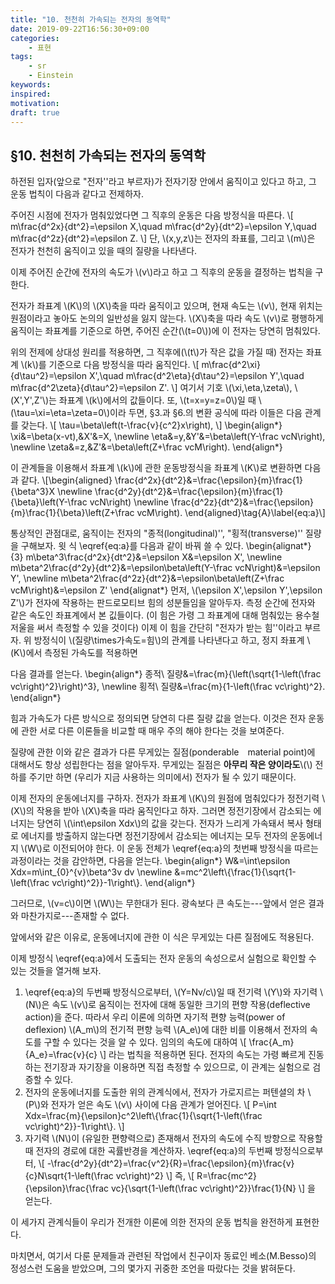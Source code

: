 ```yaml
---
title: "10. 천천히 가속되는 전자의 동역학"
date: 2019-09-22T16:56:30+09:00
categories:
    - 표현
tags:
    - sr
    - Einstein
keywords:
inspired:
motivation:
draft: true
---
```



## &sect;10. 천천히 가속되는 전자의 동역학



하전된 입자(앞으로 "전자''라고 부르자)가 전자기장 안에서 움직이고 있다고 하고, 그 운동 법칙이 다음과 같다고 전제하자.

주어진 시점에 전자가 멈춰있었다면 그 직후의 운동은 다음 방정식을 따른다.
\\[
m\frac{d^2x}{dt^2}=\epsilon X,\quad
m\frac{d^2y}{dt^2}=\epsilon Y,\quad
m\frac{d^2z}{dt^2}=\epsilon Z.
\\]
단, \\(x,y,z\\)는 전자의 좌표를, 그리고 \\(m\\)은 전자가 천천히 움직이고 있을 때의 질량을 나타낸다.

이제 주어진 순간에 전자의 속도가 \\(v\\)라고 하고
그 직후의 운동을 결정하는 법칙을 구한다.

전자가 좌표계 \\(K\\)의 \\(X\\)축을 따라 움직이고 있으며, 현재 속도는 \\(v\\), 현재 위치는 원점이라고 놓아도 논의의 일반성을 잃지 않는다.
\\(X\\)축을 따라 속도 \\(v\\)로 평행하게 움직이는 좌표계를 기준으로 하면, 주어진 순간(\\(t=0\\))에 이 전자는 당연히 멈춰있다.

위의 전제에 상대성 원리를 적용하면, 그 직후에(\\(t\\)가 작은 값을 가질 때) 전자는 좌표계 \\(k\\)를 기준으로 다음 방정식을 따라 움직인다.
\\[
m\frac{d^2\xi}{d\tau^2}=\epsilon X',\quad
m\frac{d^2\eta}{d\tau^2}=\epsilon Y',\quad
m\frac{d^2\zeta}{d\tau^2}=\epsilon Z'.
\\]
여기서 기호 \\(\xi,\eta,\zeta\\), \\(X',Y',Z'\\)는 좌표계 \\(k\\)에서의 값들이다.
또, \\(t=x=y=z=0\\)일 때 \\(\tau=\xi=\eta=\zeta=0\\)이라 두면,
&sect;3.과 &sect;6.의 변환 공식에 따라 이들은 다음 관계를 갖는다.
\\[
\tau=\beta\left(t-\frac{v}{c^2}x\right),
\\]
\begin{align\*}
\xi&=\beta(x-vt),&X'&=X,
\newline
\eta&=y,&Y'&=\beta\left(Y-\frac vcN\right),
\newline
\zeta&=z,&Z'&=\beta\left(Z+\frac vcM\right).
\end{align\*}

이 관계들을 이용해서 좌표계 \\(k\\)에 관한 운동방정식을 좌표계 \\(K\\)로 변환하면 다음과 같다.
\\[\begin{aligned}
\frac{d^2x}{dt^2}&=\frac{\epsilon}{m}\frac{1}{\beta^3}X
\newline
\frac{d^2y}{dt^2}&=\frac{\epsilon}{m}\frac{1}{\beta}\left(Y-\frac vcN\right)
\newline
\frac{d^2z}{dt^2}&=\frac{\epsilon}{m}\frac{1}{\beta}\left(Z+\frac vcM\right).
\end{aligned}\tag{A}\label{eq:a}\\]


통상적인 관점대로, 움직이는 전자의 "종적(longitudinal)'', "횡적(transverse)'' 질량을 구해보자.
윗 식 \eqref{eq:a}를 다음과 같이 바꿔 쓸 수 있다.
\begin{alignat\*}{3}
m\beta^3\frac{d^2x}{dt^2}&=\epsilon X&=\epsilon X',
\newline
m\beta^2\frac{d^2y}{dt^2}&=\epsilon\beta\left(Y-\frac vcN\right)&=\epsilon Y',
\newline
m\beta^2\frac{d^2z}{dt^2}&=\epsilon\beta\left(Z+\frac vcM\right)&=\epsilon Z'
\end{alignat\*}
먼저, \\(\epsilon X',\epsilon Y',\epsilon Z'\\)가 전자에 작용하는 판드로모티브 힘의 성분들임을 알아두자. 측정 순간에 전자와 같은 속도인 좌표계에서 본 깂들이다.
(이 힘은 가령 그 좌표계에 대해 멈춰있는 용수철 저울을 써서 측정할 수 있을 것이다)
이제 이 힘을 간단히 "전자가 받는 힘''이라고 부르자.
위 방정식이 \\(질량\times가속도=힘\\)의 관계를 나타낸다고 하고, 정지 좌표계 \\(K\\)에서 측정된 가속도를 적용하면




다음 결과를 얻는다.
\begin{align\*}
종적\ 질량&=\frac{m}{\left(\sqrt{1-\left(\frac vc\right)^2}\right)^3},
\newline
횡적\ 질량&=\frac{m}{1-\left(\frac vc\right)^2}.
\end{align\*}

힘과 가속도가 다른 방식으로 정의되면 당연히 다른 질량 값을 얻는다.
이것은 전자 운동에 관한 서로 다른 이론들을 비교할 때 매우 주의 해야 한다는 것을 보여준다.

질량에 관한 이와 같은 결과가 다른 무게있는 질점(ponderable　material point)에 대해서도 항상 성립한다는 점을 알아두자.
무게있는 질점은 **아무리 작은 양이라도**\\(\\) 전하를 주기만 하면 (우리가 지금 사용하는 의미에서) 전자가 될 수 있기 때문이다.

이제 전자의 운동에너지를 구하자.
전자가 좌표계 \\(K\\)의 원점에 멈춰있다가 정전기력 \\(X\\)의 작용을 받아 \\(X\\)축을 따라 움직인다고 하자.
그러면 정전기장에서 감소되는 에너지는 당연히 \\(\int\epsilon Xdx\\)의 값을 갖는다.
전자가 느리게 가속돼서 복사 형태로 에너지를 방출하지 않는다면 정전기장에서 감소되는 에너지는 모두 전자의 운동에너지 \\(W\\)로 이전되어야 한다.
이 운동 전체가 \eqref{eq:a}의 첫번째 방정식을 따르는 과정이라는 것을 감안하면, 다음을 얻는다.
\begin{align\*}
W&=\int\epsilon Xdx=m\int\_{0}^{v}\beta^3v dv
\newline
&=mc^2\left\\{\frac{1}{\sqrt{1-\left(\frac vc\right)^2}}-1\right\\}.
\end{align\*}

그러므로,
\\(v=c\\)이면 \\(W\\)는 무한대가 된다.
광속보다 큰 속도는---앞에서 얻은 결과와 마찬가지로---존재할 수 없다.

앞에서와 같은 이유로, 운동에너지에 관한 이 식은 무게있는 다른 질점에도 적용된다.

이제 방정식 \eqref{eq:a}에서 도출되는 전자 운동의 속성으로서 실험으로 확인할 수 있는 것들을 열거해 보자.

1. \eqref{eq:a}의 두번째 방정식으로부터, \\(Y=Nv/c\\)일 때 전기력 \\(Y\\)와 자기력 \\(N\\)은 속도 \\(v\\)로 움직이는 전자에 대해 동일한 크기의 편향 작용(deflective action)을 준다.
따라서 우리 이론에 의하면 자기적 편향 능력(power of deflexion) \\(A\_m\\)의 전기적 편향 능력 \\(A\_e\\)에 대한 비를 이용해서 전자의 속도를 구할 수 있다는 것을 알 수 있다.
임의의 속도에 대하여
\\[
\frac{A\_m}{A\_e}=\frac{v}{c}
\\]
라는 법칙을 적용하면 된다.
전자의 속도는 가령 빠르게 진동하는 전기장과 자기장을 이용하면 직접 측정할 수 있으므로, 이 관계는 실험으로 검증할 수 있다.
2. 전자의 운동에너지를 도출한 위의 관계식에서, 전자가 가로지르는 퍼텐셜의 차 \\(P\\)와 전자가 얻은 속도 \\(v\\) 사이에 다음 관계가 얻어진다.
\\[
P=\int Xdx=\frac{m}{\epsilon}c^2\left\\{\frac{1}{\sqrt{1-\left(\frac vc\right)^2}}-1\right\\}.
\\]
3. 자기력 \\(N\\)이 (유일한 편향력으로) 존재해서 전자의 속도에 수직 방향으로 작용할 때 전자의 경로에 대한 곡률반경을 계산하자.
\eqref{eq:a}의 두번째 방정식으로부터,
\\[
-\frac{d^2y}{dt^2}=\frac{v^2}{R}=\frac{\epsilon}{m}\frac{v}{c}N\sqrt{1-\left(\frac vc\right)^2}
\\]
즉,
\\[
R=\frac{mc^2}{\epsilon}\frac{\frac vc}{\sqrt{1-\left(\frac vc\right)^2}}\frac{1}{N}
\\]
을 얻는다.

이 세가지 관계식들이 우리가 전개한 이론에 의한 전자의 운동 법칙을 완전하게 표현한다.

마치면서,
여기서 다룬 문제들과 관련된 작업에서 친구이자 동료인 베소(M.Besso)의 정성스런 도움을 받았으며, 그의 몇가지 귀중한 조언을 따랐다는 것을 밝혀둔다.
